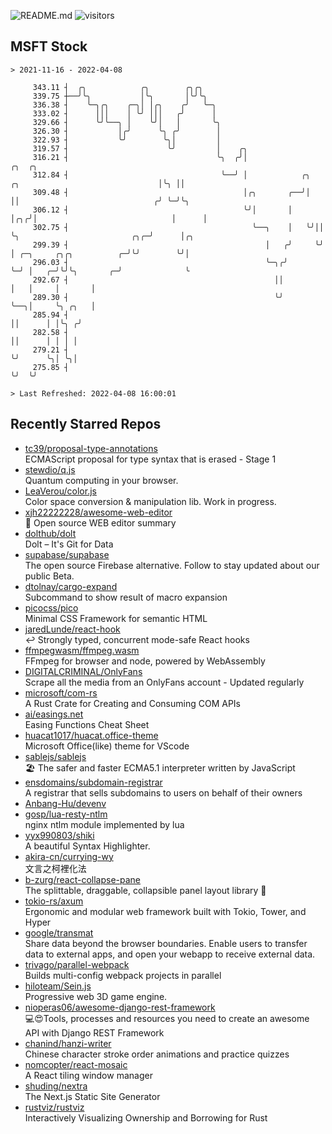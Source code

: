 ![README.md](https://github.com/Gerhut/Gerhut/workflows/README.md/badge.svg)
![visitors](https://visitors.vercel.app/Gerhut/Gerhut?token=8cf69d1f6813d272ef062726b6070c9be4ff72038cfe5a7ded7384a8da65d866)

## MSFT Stock

```
> 2021-11-16 - 2022-04-08

     343.11 ┤  ╭╮            ╭╮        ╭╮╭╮                                                                      
     339.75 ┼──╯╰╮           │╰╮       │╰╯╰╮                                                                     
     336.38 ┤    ╰─╮╭╮    ╭─╮│ │╭╮    ╭╯   ╰─╮                                                                   
     333.02 ┤      │││    │ ╰╯ │││   ╭╯      │                                                                   
     329.66 ┤      ╰╯╰──╮ │    ╰╯│   │       ╰╮                                                                  
     326.30 ┤           │╭╯      ╰╮ ╭╯        │                                                                  
     322.93 ┤           ╰╯        ╰╮│         │                                                                  
     319.57 ┤                      ╰╯         │    ╭╮                                                            
     316.21 ┤                                 ╰╮  ╭╯│                                                  ╭╮  ╭╮    
     312.84 ┤                                  ╰──╯ │            ╭╮   ╭╮                               │╰╮ ││    
     309.48 ┤                                       │╭╮       ╭──╯│   ││                              ╭╯ ╰─╯╰╮   
     306.12 ┤                                       ╰╯│       │   │╭╮╭╯│                              │      │   
     302.75 ┤                                         ╰──╮    │   ╰╯││ ╰╮                         ╭╮╭─╯      │╭╮ 
     299.39 ┤                                            │   ╭╯     ╰╯  │ ╭─╮     ╭╮╭╮          ╭─╯╰╯        ╰╯│ 
     296.03 ┤                                            ╰─╮╭╯          ╰─╯ │   ╭─╯╰╯╰╮       ╭─╯              ╰ 
     292.67 ┤                                              ││               │   │     │       │                  
     289.30 ┤                                              ╰╯               ╰──╮│     ╰╮ ╭╮   │                  
     285.94 ┤                                                                  ││      │ │╰╮ ╭╯                  
     282.58 ┤                                                                  ││      │ │ │ │                   
     279.21 ┤                                                                  ╰╯      ╰╮│ ╰╮│                   
     275.85 ┤                                                                           ╰╯  ╰╯                   

> Last Refreshed: 2022-04-08 16:00:01
```

## Recently Starred Repos

- [tc39/proposal-type-annotations](https://github.com/tc39/proposal-type-annotations)  
  ECMAScript proposal for type syntax that is erased - Stage 1
- [stewdio/q.js](https://github.com/stewdio/q.js)  
  Quantum computing in your browser.
- [LeaVerou/color.js](https://github.com/LeaVerou/color.js)  
  Color space conversion & manipulation lib. Work in progress.
- [xjh22222228/awesome-web-editor](https://github.com/xjh22222228/awesome-web-editor)  
  🔨  Open source WEB editor summary
- [dolthub/dolt](https://github.com/dolthub/dolt)  
  Dolt – It's Git for Data
- [supabase/supabase](https://github.com/supabase/supabase)  
  The open source Firebase alternative. Follow to stay updated about our public Beta.
- [dtolnay/cargo-expand](https://github.com/dtolnay/cargo-expand)  
  Subcommand to show result of macro expansion
- [picocss/pico](https://github.com/picocss/pico)  
  Minimal CSS Framework for semantic HTML
- [jaredLunde/react-hook](https://github.com/jaredLunde/react-hook)  
  ↩ Strongly typed, concurrent mode-safe React hooks
- [ffmpegwasm/ffmpeg.wasm](https://github.com/ffmpegwasm/ffmpeg.wasm)  
  FFmpeg for browser and node, powered by WebAssembly
- [DIGITALCRIMINAL/OnlyFans](https://github.com/DIGITALCRIMINAL/OnlyFans)  
  Scrape all the media from an OnlyFans account - Updated regularly
- [microsoft/com-rs](https://github.com/microsoft/com-rs)  
  A Rust Crate for Creating and Consuming COM APIs
- [ai/easings.net](https://github.com/ai/easings.net)  
  Easing Functions Cheat Sheet
- [huacat1017/huacat.office-theme](https://github.com/huacat1017/huacat.office-theme)  
  Microsoft Office(like) theme for VScode
- [sablejs/sablejs](https://github.com/sablejs/sablejs)  
  🏖️ The safer and faster ECMA5.1 interpreter written by JavaScript
- [ensdomains/subdomain-registrar](https://github.com/ensdomains/subdomain-registrar)  
  A registrar that sells subdomains to users on behalf of their owners
- [Anbang-Hu/devenv](https://github.com/Anbang-Hu/devenv)  
- [gosp/lua-resty-ntlm](https://github.com/gosp/lua-resty-ntlm)  
  nginx ntlm module implemented by lua
- [yyx990803/shiki](https://github.com/yyx990803/shiki)  
  A beautiful Syntax Highlighter.
- [akira-cn/currying-wy](https://github.com/akira-cn/currying-wy)  
  文言之柯裡化法
- [b-zurg/react-collapse-pane](https://github.com/b-zurg/react-collapse-pane)  
  The splittable, draggable, collapsible panel layout library 🎉
- [tokio-rs/axum](https://github.com/tokio-rs/axum)  
  Ergonomic and modular web framework built with Tokio, Tower, and Hyper
- [google/transmat](https://github.com/google/transmat)  
  Share data beyond the browser boundaries. Enable users to transfer data to external apps, and open your webapp to receive external data.
- [trivago/parallel-webpack](https://github.com/trivago/parallel-webpack)  
  Builds multi-config webpack projects in parallel
- [hiloteam/Sein.js](https://github.com/hiloteam/Sein.js)  
  Progressive web 3D game engine.
- [nioperas06/awesome-django-rest-framework](https://github.com/nioperas06/awesome-django-rest-framework)  
   💻😍Tools, processes and resources you need to create an awesome API with Django REST Framework
- [chanind/hanzi-writer](https://github.com/chanind/hanzi-writer)  
  Chinese character stroke order animations and practice quizzes
- [nomcopter/react-mosaic](https://github.com/nomcopter/react-mosaic)  
  A React tiling window manager
- [shuding/nextra](https://github.com/shuding/nextra)  
  The Next.js Static Site Generator
- [rustviz/rustviz](https://github.com/rustviz/rustviz)  
  Interactively Visualizing Ownership and Borrowing for Rust
